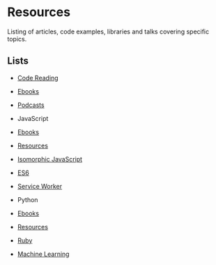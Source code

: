 # Resources

Listing of articles, code examples, libraries and talks covering specific topics.

## Lists

* [Code Reading](list/code.reading.md)
* [Ebooks](list/ebooks.md)
* [Podcasts](list/podcasts.md)

* JavaScript
 * [Ebooks](list/javascript/ebooks.md)
 * [Resources](list/javascript/resources.md)
 * [Isomorphic JavaScript](list/javascript/isomorphic.javascript.md)
 * [ES6](list/javascript/es6.md)
 * [Service Worker](list/javascript/service.worker.md)

* Python
 * [Ebooks](list/python/ebooks.md)
 * [Resources](list/python/resources.md)

* [Ruby](list/ruby.md)
* [Machine Learning](list/machine.learning.md)
